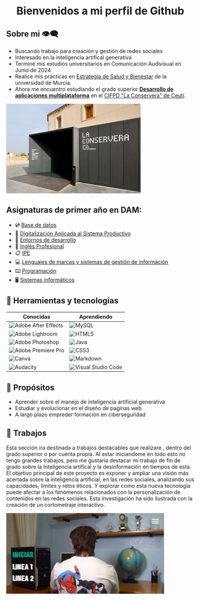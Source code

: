 <div align="center">

<h1 align="center">Bienvenidos a mi perfil de Github</h1>

</div>

## Sobre mi 👁️‍🗨️
- Buscando trabajo para creación y gestión de redes sociales
- Interesado en la inteligencia artifical generativa
- Terminé mis estudios universitarios en Comunicación Audivisual en Junio de 2024
- Realice mis prácticas en [Estrategia de Salud y Bienestar](https://www.um.es/web/bienestar/inicio) de la universidad de Murcia.  
- Ahora me encuentro estudiando el grado superior [**Desarrollo de aplicaciones multiplataforma**](https://llegarasalto.com/guiafp/ciclos/IFC-322.html) en el [CIFPD "La Conservera" de Ceutí](https://sites.google.com/view/fplaconservera/la-conservera?authuser=0).

[![La Conservera](https://github.com/JuanDiego643/JuanDiego643/blob/main/La%20conservera.jpg)](https://sites.google.com/view/fplaconservera/la-conservera?authuser=0)

## Asignaturas de primer año en DAM:

- 💿 [Base de datos](https://ead.murciaeduca.es/course/view.php?id=11652&section=0#tabs-tree-start)
- 📼 [Digitalización Aplicada al Sistema Productivo](https://ead.murciaeduca.es/course/view.php?id=12050&section=0#tabs-tree-start)
- 💾 [Entornos de desarrollo](https://ead.murciaeduca.es/course/view.php?id=11653&section=0#tabs-tree-start)
- 📱 [Inglés Profesional](https://ead.murciaeduca.es/course/view.php?id=11501)
- 📋 [IPE](https://ead.murciaeduca.es/course/view.php?id=12024&section=0#tabs-tree-start)
- 💻 [Lenguajes de marcas y sistemas de gestión de información](https://ead.murciaeduca.es/course/view.php?id=11624&section=0#tabs-tree-start)
- ⌨️ [Programación](https://ead.murciaeduca.es/course/view.php?id=11755&section=0#tabs-tree-start)
- 🖥️ [Sistemas informáticos](https://ead.murciaeduca.es/course/view.php?id=11651&section=0#tabs-tree-start)
		
## 🔧 Herramientas y tecnologías

|Conocidas   | Aprendiendo  |
|---|---|
|![Adobe After Effects](https://img.shields.io/badge/Adobe%20After%20Effects-9999FF.svg?style=for-the-badge&logo=Adobe%20After%20Effects&logoColor=white)   |![MySQL](https://img.shields.io/badge/mysql-4479A1.svg?style=for-the-badge&logo=mysql&logoColor=white)   |
|![Adobe Lightroom](https://img.shields.io/badge/Adobe%20Lightroom-31A8FF.svg?style=for-the-badge&logo=Adobe%20Lightroom&logoColor=white)   |![HTML5](https://img.shields.io/badge/html5-%23E34F26.svg?style=for-the-badge&logo=html5&logoColor=white)   |
|![Adobe Photoshop](https://img.shields.io/badge/adobe%20photoshop-%2331A8FF.svg?style=for-the-badge&logo=adobe%20photoshop&logoColor=white)   |![Java](https://img.shields.io/badge/java-%23ED8B00.svg?style=for-the-badge&logo=openjdk&logoColor=white)   |
|![Adobe Premiere Pro](https://img.shields.io/badge/Adobe%20Premiere%20Pro-9999FF.svg?style=for-the-badge&logo=Adobe%20Premiere%20Pro&logoColor=white)   |![CSS3](https://img.shields.io/badge/css3-%231572B6.svg?style=for-the-badge&logo=css3&logoColor=white)   |
|![Canva](https://img.shields.io/badge/Canva-%2300C4CC.svg?style=for-the-badge&logo=Canva&logoColor=white)   |	![Markdown](https://img.shields.io/badge/markdown-%23000000.svg?style=for-the-badge&logo=markdown&logoColor=white)   |
|![Audacity](https://img.shields.io/badge/Audacity-0000CC?style=for-the-badge&logo=audacity&logoColor=white)   |	![Visual Studio Code](https://img.shields.io/badge/Visual%20Studio%20Code-31A.svg?style=for-the-badge&logo=visual-studio-code&logoColor=white)   |

## 🚀 Propósitos
- Aprender sobre el manejo de inteligencia artificial generativa
- Estudiar y evolucionar en el diseño de paginas web
- A largo plazo empreder formación en ciberseguridad

## 💼 Trabajos
Esta sección ira destinada a trabajos destacables que realizare , dentro del grado superior o por cuenta propia. Al estar iniciandome en todo esto no tengo grandes trabajos, pero me gustaria destacar mi trabajo de fin de grado sobre la Inteligencia artifical y la desinformación en tiempos de esta.  
El objetivo principal de este proyecto es exponer y ampliar una visión más acertada sobre la inteligencia artificial, en las redes sociales, analizando sus capacidades, límites y retos éticos. Y explorar como esta nueva tecnología puede afectar a los fenómenos relacionados con la personalización de contenidos en las redes sociales. Esta investigación ha sido ilustrada con la creación de un cortometraje interactivo.

[![Proyecto interactivo](https://github.com/JuanDiego643/JuanDiego643/blob/main/TFG.png)](https://video.eko.com/v/Vv4lLN?autoplay=true)
